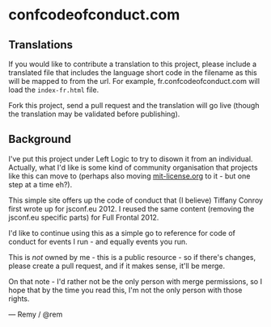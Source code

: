 confcodeofconduct.com
=====================

Translations
------------

If you would like to contribute a translation to this project, please include a translated file that includes the language short code in the filename as this will be mapped to from the url. For example, fr.confcodeofconduct.com will load the `index-fr.html` file.

Fork this project, send a pull request and the translation will go live (though the translation may be validated before publishing).

Background
----------

I've put this project under Left Logic to try to disown it from an individual. Actually, what I'd like is some kind of community organisation that projects like this can move to (perhaps also moving [mit-license.org](https://github.com/remy/mit-license) to it - but one step at a time eh?).

This simple site offers up the code of conduct that (I believe) Tiffany Conroy first wrote up for jsconf.eu 2012. I reused the same content (removing the jsconf.eu specific parts) for Full Frontal 2012. 

I'd like to continue using this as a simple go to reference for code of conduct for events I run - and equally events you run.

This is *not* owned by me - this is a public resource - so if there's changes, please create a pull request, and if it makes sense, it'll be merge.

On that note - I'd rather not be the only person with merge permissions, so I hope that by the time you read this, I'm not the only person with those rights.

&mdash; Remy / @rem